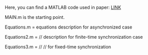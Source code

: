 Here, you can find a MATLAB code used in paper: <a href="https://www.sciencedirect.com/science/article/pii/S0960077922000777">LINK</a>

MAIN.m is the starting point.

Equations.m = equations description for asynchronized case

Equations2.m = // description for finite-time synchronization case

Equations3.m = // //  for fixed-time synchronization
